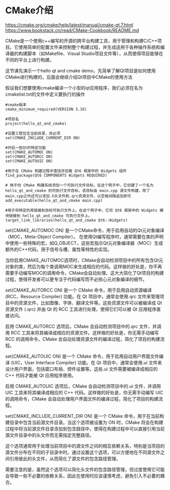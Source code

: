 # CMake介绍

https://cmake.org/cmake/help/latest/manual/cmake-qt.7.html
https://www.bookstack.cn/read/CMake-Cookbook/README.md

CMake是一个使用c++编写的开源的跨平台构建工具，用于管理和构建C/C++项目。它使用简单的配置文件来控制整个构建过程，并生成适用于各种操作系统和编译器的构建脚本（如Makefile、Visual Studio项目文件等），从而使得项目能够在不同的平台上进行构建。

这节课先演示一个hello qt and cmake demo，先简单了解Qt项目是如何使用CMake进行构建的，后面会继续介绍Qt项目中CMake的使用方法

假设我们想要使用cmake编译一个小型的qt应用程序，我们必须在名为cmakelist.txt的文件中定义要执行的操作

```
#cmake版本
cmake_minimum_required(VERSION 3.16)

#项目名
project(hello_qt_and_cmake)

#设置工程包含当前目录，非必须
set(CMAKE_INCLUDE_CURRENT_DIR ON) 

#开启一些Qt的特定功能
set(CMAKE_AUTOMOC ON)
set(CMAKE_AUTORCC ON)
set(CMAKE_AUTOUIC ON)

#用于在 CMake 构建过程中查找并加载 Qt6 框架中的 Widgets 组件
find_package(Qt6 COMPONENTS Widgets REQUIRED)

# 用于向 CMake 构建系统添加一个可执行文件目标。在这个例子中，它创建了一个名为 hello_qt_and_cmake 的可执行文件目标，该目标由 main.cpp 源文件构建，除了main.cpp之外还可以添加.h头文件和.qrc资源文件，以空格间隔追加即可
add_executable(hello_qt_and_cmake main.cpp)

#用于将特定的库链接到目标可执行文件上。在这个例子中，它将 Qt6 框架中的 Widgets 模块链接到 hello_qt_and_cmake 可执行文件上。
target_link_libraries(hello_qt_and_cmake Qt6::Widgets)
```

set(CMAKE_AUTOMOC ON) 是一个CMake命令，用于启用自动的Qt元对象编译（MOC，Meta-Object Compiler）。
在使用Qt编写程序时，通常需要在类的声明中使用一些特殊的宏，如Q_OBJECT，这些宏指示Qt元对象编译器（MOC）生成额外的C++代码，用于信号与槽、属性等特性的实现。

当你启用CMAKE_AUTOMOC选项时，CMake会自动检测项目中的所有包含Qt元对象的类，然后为每个类调用MOC来生成相应的代码。这样做的好处是，你不再需要手动编写MOC的调用命令，CMake会自动处理。这大大简化了Qt项目的构建过程，使得开发者可以更专注于代码编写而不必担心元对象编译的细节。

set(CMAKE_AUTORCC ON) 是一个 CMake 命令，用于启用自动资源编译 (RCC，Resource Compiler) 功能。在 Qt 项目中，通常会使用.qrc 文件来管理项目中的资源文件，比如图像、字体、翻译文件等。这些资源文件可以被编译成 Qt 资源文件 (.qrc) 并由 Qt 的 RCC 工具进行处理，使得它们可以被 Qt 应用程序直接访问。

启用 CMAKE_AUTORCC 选项后，CMake 会自动检测项目中的.qrc 文件，并调用 RCC 工具来将其编译成相应的资源文件。这样做的好处是，你无需手动编写 RCC 的调用命令，CMake 会自动处理资源文件的编译过程，简化了项目的构建流程。

set(CMAKE_AUTOUIC ON) 是一个 CMake 命令，用于启用自动用户界面文件编译 (UIC，User Interface Compiler) 功能。在 Qt 项目中，通常会使用.ui 文件来设计用户界面，包括窗口布局、控件设置等。这些.ui 文件需要被编译成相应的 C++ 代码才能被 Qt 应用程序使用。

启用 CMAKE_AUTOUIC 选项后，CMake 会自动检测项目中的.ui 文件，并调用 UIC 工具来将其编译成相应的 C++ 代码。这样做的好处是，你无需手动编写 UIC 的调用命令，CMake 会自动处理用户界面文件的编译过程，简化了项目的构建流程。

set(CMAKE_INCLUDE_CURRENT_DIR ON) 是一个 CMake 命令，用于在当前构建目录中包含当前源文件目录。当这个选项被设置为 ON 时，CMake 将会在构建过程中将当前源文件目录添加到包含路径中，使得在构建过程中可以直接引用当前源文件目录中的头文件而无需指定完整路径。

这个选项通常用于处理当前项目中的源文件之间的相互依赖关系，特别是当项目的源文件分布在不同的子目录中时。通过设置这个选项，可以方便地在不同源文件之间引用彼此的头文件，从而简化了源文件的包含路径管理。

需要注意的是，虽然这个选项可以简化头文件的包含路径管理，但过度使用它可能会导致一些不必要的依赖关系，因此在使用时应该谨慎考虑，避免引入不必要的耦合。




